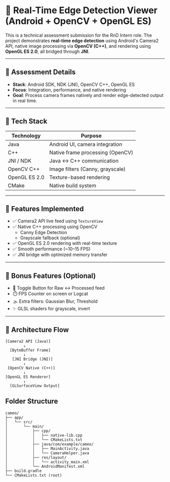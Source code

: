 # 🎯 Real-Time Edge Detection Viewer (Android + OpenCV + OpenGL ES)

This is a technical assessment submission for the RnD Intern role. The project demonstrates **real-time edge detection** using Android's Camera2 API, native image processing via **OpenCV (C++)**, and rendering using **OpenGL ES 2.0**, all bridged through **JNI**.

---

## 📅 Assessment Details

 
- **Stack**: Android SDK, NDK (JNI), OpenCV C++, OpenGL ES  
- **Focus**: Integration, performance, and native rendering  
- **Goal**: Process camera frames natively and render edge-detected output in real time.

---

## 🧰 Tech Stack

| Technology    | Purpose                            |
|---------------|------------------------------------|
| Java          | Android UI, camera integration     |
| C++           | Native frame processing (OpenCV)   |
| JNI / NDK     | Java ↔ C++ communication            |
| OpenCV C++    | Image filters (Canny, grayscale)   |
| OpenGL ES 2.0 | Texture-based rendering            |
| CMake         | Native build system                |

---

## 📸 Features Implemented

- ✅ Camera2 API live feed using `TextureView`
- ✅ Native C++ processing using OpenCV
  - Canny Edge Detection
  - Grayscale fallback (optional)
- ✅ OpenGL ES 2.0 rendering with real-time texture
- ✅ Smooth performance (~10–15 FPS)
- ✅ JNI bridge with optimized memory transfer

---

## 🌟 Bonus Features (Optional)

- 🔘 Toggle Button for Raw ↔ Processed feed
- ⏱️ FPS Counter on screen or Logcat
- 🌫️ Extra filters: Gaussian Blur, Threshold
- ✨ GLSL shaders for grayscale, invert

---

## 🧠 Architecture Flow

```text
[Camera2 API (Java)]
        ↓
  [ByteBuffer Frame]
        ↓
   [JNI Bridge (JNI)]
        ↓
 [OpenCV Native (C++)]
        ↓
[OpenGL ES Renderer]
        ↓
  [GLSurfaceView Output]
```
## Folder Structure
```
cameo/
├── app/
│   └── src/
│       └── main/
│           ├── cpp/
│           │   ├── native-lib.cpp
│           │   └── CMakeLists.txt
│           ├── java/com/example/cameo/
│           │   ├── MainActivity.java
│           │   └── CameraHelper.java
│           ├── res/layout/
│           │   └── activity_main.xml
│           └── AndroidManifest.xml
├── build.gradle
└── CMakeLists.txt (root)
```

